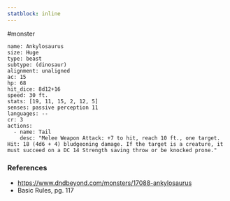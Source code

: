 ```yaml
---
statblock: inline
---
```

 #monster 

```statblock
name: Ankylosaurus
size: Huge
type: beast
subtype: (dinosaur)
alignment: unaligned
ac: 15
hp: 68
hit_dice: 8d12+16
speed: 30 ft.
stats: [19, 11, 15, 2, 12, 5]
senses: passive perception 11
languages: --
cr: 3
actions:
  - name: Tail
    desc: "Melee Weapon Attack: +7 to hit, reach 10 ft., one target. Hit: 18 (4d6 + 4) bludgeoning damage. If the target is a creature, it must succeed on a DC 14 Strength saving throw or be knocked prone."
```

### References

* https://www.dndbeyond.com/monsters/17088-ankylosaurus
* Basic Rules, pg. 117
